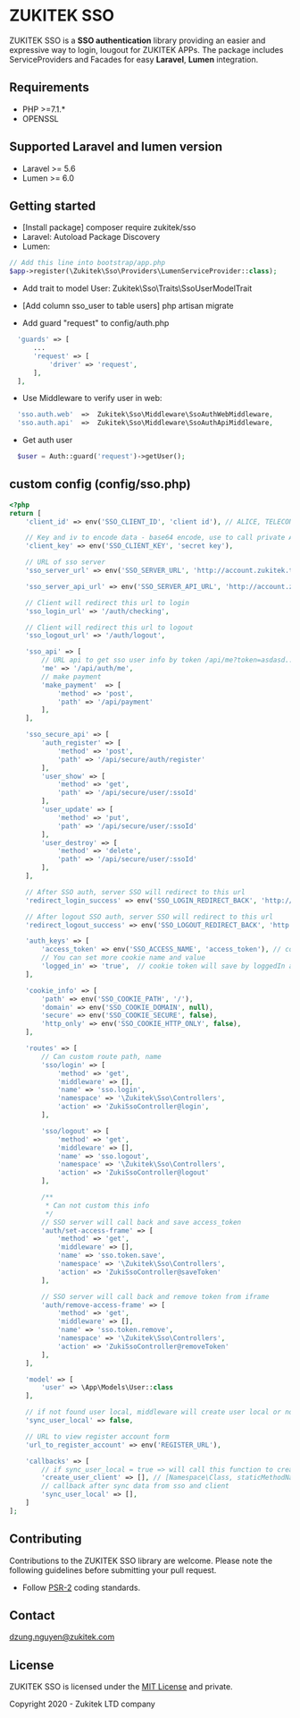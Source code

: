 # ZUKITEK SSO

ZUKITEK SSO is a **SSO authentication** library providing an easier and expressive way to login, lougout for ZUKITEK APPs. The package includes ServiceProviders and Facades for easy **Laravel**, **Lumen** integration.

## Requirements

- PHP >=7.1.*
- OPENSSL

## Supported Laravel and lumen version

- Laravel >= 5.6
- Lumen >= 6.0

## Getting started

- [Install package] composer require zukitek/sso
- Laravel: Autoload Package Discovery
- Lumen: 
```php 
// Add this line into bootstrap/app.php
$app->register(\Zukitek\Sso\Providers\LumenServiceProvider::class);
```
- Add trait to model User: Zukitek\Sso\Traits\SsoUserModelTrait

- [Add column sso_user to table users] php artisan migrate

- Add guard "request" to config/auth.php
```php 
  'guards' => [
      ...
      'request' => [
          'driver' => 'request',
      ],
  ],
```

- Use Middleware to verify user in web: 
```php 
  'sso.auth.web'  =>  Zukitek\Sso\Middleware\SsoAuthWebMiddleware,
  'sso.auth.api'  =>  Zukitek\Sso\Middleware\SsoAuthApiMiddleware,
```

- Get auth user
```php 
  $user = Auth::guard('request')->getUser();
```


## custom config (config/sso.php)
```php
<?php
return [
    'client_id' => env('SSO_CLIENT_ID', 'client id'), // ALICE, TELECONSULT, MYHOME, REWARDS, MARKETPLACE, MENTAL_WELLNESS, LIFESTYLE_CARE

    // Key and iv to encode data - base64 encode, use to call private API to hash data
    'client_key' => env('SSO_CLIENT_KEY', 'secret key'),

    // URL of sso server
    'sso_server_url' => env('SSO_SERVER_URL', 'http://account.zukitek.test'),

    'sso_server_api_url' => env('SSO_SERVER_API_URL', 'http://account.zukitek.test'),

    // Client will redirect this url to login
    'sso_login_url' => '/auth/checking',

    // Client will redirect this url to logout
    'sso_logout_url' => '/auth/logout',

    'sso_api' => [
        // URL api to get sso user info by token /api/me?token=asdasd...
        'me' => '/api/auth/me',
        // make payment
        'make_payment'  => [
            'method' => 'post',
            'path' => '/api/payment'
        ],
    ],

    'sso_secure_api' => [
        'auth_register' => [
            'method' => 'post',
            'path' => '/api/secure/auth/register'
        ],
        'user_show' => [
            'method' => 'get',
            'path' => '/api/secure/user/:ssoId'
        ],
        'user_update' => [
            'method' => 'put',
            'path' => '/api/secure/user/:ssoId'
        ],
        'user_destroy' => [
            'method' => 'delete',
            'path' => '/api/secure/user/:ssoId'
        ],
    ],

    // After SSO auth, server SSO will redirect to this url
    'redirect_login_success' => env('SSO_LOGIN_REDIRECT_BACK', 'http://abc.zukitek.test'),

    // After logout SSO auth, server SSO will redirect to this url
    'redirect_logout_success' => env('SSO_LOGOUT_REDIRECT_BACK', 'http://account.zukitek.test'),

    'auth_keys' => [
        'access_token' => env('SSO_ACCESS_NAME', 'access_token'), // cookie token will save by name and secure
        // You can set more cookie name and value
        'logged_in' => 'true',  // cookie token will save by loggedIn and and value true and not secure
    ],

    'cookie_info' => [
        'path' => env('SSO_COOKIE_PATH', '/'),
        'domain' => env('SSO_COOKIE_DOMAIN', null),
        'secure' => env('SSO_COOKIE_SECURE', false),
        'http_only' => env('SSO_COOKIE_HTTP_ONLY', false),
    ],

    'routes' => [
        // Can custom route path, name
        'sso/login' => [
            'method' => 'get',
            'middleware' => [],
            'name' => 'sso.login',
            'namespace' => '\Zukitek\Sso\Controllers',
            'action' => 'ZukiSsoController@login',
        ],

        'sso/logout' => [
            'method' => 'get',
            'middleware' => [],
            'name' => 'sso.logout',
            'namespace' => '\Zukitek\Sso\Controllers',
            'action' => 'ZukiSsoController@logout'
        ],

        /**
         * Can not custom this info
         */
        // SSO server will call back and save access_token
        'auth/set-access-frame' => [
            'method' => 'get',
            'middleware' => [],
            'name' => 'sso.token.save',
            'namespace' => '\Zukitek\Sso\Controllers',
            'action' => 'ZukiSsoController@saveToken'
        ],

        // SSO server will call back and remove token from iframe
        'auth/remove-access-frame' => [
            'method' => 'get',
            'middleware' => [],
            'name' => 'sso.token.remove',
            'namespace' => '\Zukitek\Sso\Controllers',
            'action' => 'ZukiSsoController@removeToken'
        ],
    ],

    'model' => [
        'user' => \App\Models\User::class
    ],

    // if not found user local, middleware will create user local or no
    'sync_user_local' => false,

    // URL to view register account form
    'url_to_register_account' => env('REGISTER_URL'),

    'callbacks' => [
        // if sync_user_local = true => will call this function to create user at client, call method on on Zukitek\Sso\Middleware
        'create_user_client' => [], // [Namespace\Class, staticMethodName] with param $ssoUserData
        // callback after sync data from sso and client
        'sync_user_local' => [],
    ]
];

```

## Contributing
Contributions to the ZUKITEK SSO library are welcome. Please note the following guidelines before submitting your pull request.

- Follow [PSR-2](http://www.php-fig.org/psr/psr-2/) coding standards.

## Contact
dzung.nguyen@zukitek.com

## License
ZUKITEK SSO is licensed under the [MIT License](http://opensource.org/licenses/MIT) and private.

Copyright 2020 - Zukitek LTD company
